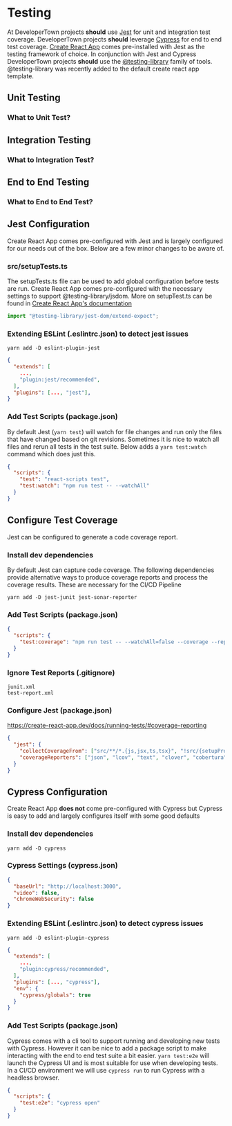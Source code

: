 # Testing

At DeveloperTown projects **should** use [Jest](https://jestjs.io/) for unit and integration test coverage. DeveloperTown projects **should** leverage [Cypress](https://www.cypress.io/) for end to end test coverage. [Create React App](https://create-react-app.dev/) comes pre-installed with Jest as the testing framework of choice. In conjunction with Jest and Cypress DeveloperTown projects **should** use the [@testing-library](https://testing-library.com/) family of tools. @testing-library was recently added to the default create react app template.

## Unit Testing

### What to Unit Test?

## Integration Testing

### What to Integration Test?

## End to End Testing

### What to End to End Test?

## Jest Configuration

Create React App comes pre-configured with Jest and is largely configured for our needs out of the box. Below are a few minor changes to be aware of.

### src/setupTests.ts

The setupTests.ts file can be used to add global configuration before tests are run. Create React App comes pre-configured with the necessary settings to support @testing-library/jsdom. More on setupTest.ts can be found in [Create React App's documentation](https://create-react-app.dev/docs/running-tests/#option-2-react-testing-library)

```ts
import "@testing-library/jest-dom/extend-expect";
```

### Extending ESLint (.eslintrc.json) to detect jest issues

```
yarn add -D eslint-plugin-jest
```

```json
{
  "extends": [
    ...,
    "plugin:jest/recommended",
  ],
  "plugins": [..., "jest"],
}
```

### Add Test Scripts (package.json)

By default Jest (`yarn test`) will watch for file changes and run only the files that have changed based on git revisions. Sometimes it is nice to watch all files and rerun all tests in the test suite. Below adds a `yarn test:watch` command which does just this.

```json
{
  "scripts": {
    "test": "react-scripts test",
    "test:watch": "npm run test -- --watchAll"
  }
}
```

## Configure Test Coverage

Jest can be configured to generate a code coverage report.

### Install dev dependencies

By default Jest can capture code coverage. The following dependencies provide alternative ways to produce coverage reports and process the coverage results. These are necessary for the CI/CD Pipeline

```
yarn add -D jest-junit jest-sonar-reporter
```

### Add Test Scripts (package.json)

```json
{
  "scripts": {
    "test:coverage": "npm run test -- --watchAll=false --coverage --reporters=default --reporters=jest-junit --testResultsProcessor=jest-sonar-reporter"
  }
}
```

### Ignore Test Reports (.gitignore)

```
junit.xml
test-report.xml
```

### Configure Jest (package.json)

https://create-react-app.dev/docs/running-tests/#coverage-reporting

```json
{
  "jest": {
    "collectCoverageFrom": ["src/**/*.{js,jsx,ts,tsx}", "!src/{setupProxy,serviceWorker}.{js,jsx,ts,tsx}"],
    "coverageReporters": ["json", "lcov", "text", "clover", "cobertura"]
  }
}
```

## Cypress Configuration

Create React App **does not** come pre-configured with Cypress but Cypress is easy to add and largely configures itself with some good defaults

### Install dev dependencies

```
yarn add -D cypress
```

### Cypress Settings (cypress.json)

```json
{
  "baseUrl": "http://localhost:3000",
  "video": false,
  "chromeWebSecurity": false
}
```

### Extending ESLint (.eslintrc.json) to detect cypress issues

```
yarn add -D eslint-plugin-cypress
```

```json
{
  "extends": [
    ...,
    "plugin:cypress/recommended",
  ],
  "plugins": [..., "cypress"],
  "env": {
    "cypress/globals": true
  }
}
```

### Add Test Scripts (package.json)

Cypress comes with a cli tool to support running and developing new tests with Cypress. However it can be nice to add a package script to make interacting with the end to end test suite a bit easier. `yarn test:e2e` will launch the Cypress UI and is most suitable for use when developing tests. In a CI/CD environment we will use `cypress run` to run Cypress with a headless browser.

```json
{
  "scripts": {
    "test:e2e": "cypress open"
  }
}
```
